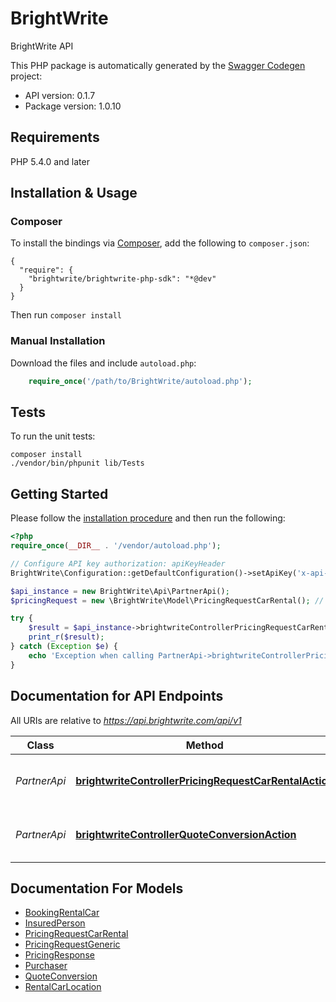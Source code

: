 # BrightWrite
BrightWrite API

This PHP package is automatically generated by the [Swagger Codegen](https://github.com/swagger-api/swagger-codegen) project:

- API version: 0.1.7
- Package version: 1.0.10

## Requirements

PHP 5.4.0 and later

## Installation & Usage
### Composer

To install the bindings via [Composer](http://getcomposer.org/), add the following to `composer.json`:

```
{
  "require": {
    "brightwrite/brightwrite-php-sdk": "*@dev"
  }
}
```

Then run `composer install`

### Manual Installation

Download the files and include `autoload.php`:

```php
    require_once('/path/to/BrightWrite/autoload.php');
```

## Tests 

To run the unit tests:

```
composer install
./vendor/bin/phpunit lib/Tests
```

## Getting Started

Please follow the [installation procedure](#installation--usage) and then run the following:

```php
<?php
require_once(__DIR__ . '/vendor/autoload.php');

// Configure API key authorization: apiKeyHeader
BrightWrite\Configuration::getDefaultConfiguration()->setApiKey('x-api-key', 'YOUR_API_KEY');

$api_instance = new BrightWrite\Api\PartnerApi();
$pricingRequest = new \BrightWrite\Model\PricingRequestCarRental(); // \BrightWrite\Model\PricingRequestCarRental | Pricing request should contain information about quoted policy and related booking information

try {
    $result = $api_instance->brightwriteControllerPricingRequestCarRentalAction($pricingRequest);
    print_r($result);
} catch (Exception $e) {
    echo 'Exception when calling PartnerApi->brightwriteControllerPricingRequestCarRentalAction: ', $e->getMessage(), "\n";
}
```

## Documentation for API Endpoints

All URIs are relative to *https://api.brightwrite.com/api/v1*

Class | Method | HTTP request | Description
------------ | ------------- | ------------- | -------------
*PartnerApi* | [**brightwriteControllerPricingRequestCarRentalAction**](docs/PartnerApi.md#brightwritecontrollerpricingrequestcarrentalaction) | **POST** /pricingRequestCarRental | Pricing request for a car rental policy
*PartnerApi* | [**brightwriteControllerQuoteConversionAction**](docs/PartnerApi.md#brightwritecontrollerquoteconversionaction) | **PUT** /quoteConversion | Pricing request for car rental business


## Documentation For Models

 - [BookingRentalCar](docs/BookingRentalCar.md)
 - [InsuredPerson](docs/InsuredPerson.md)
 - [PricingRequestCarRental](docs/PricingRequestCarRental.md)
 - [PricingRequestGeneric](docs/PricingRequestGeneric.md)
 - [PricingResponse](docs/PricingResponse.md)
 - [Purchaser](docs/Purchaser.md)
 - [QuoteConversion](docs/QuoteConversion.md)
 - [RentalCarLocation](docs/RentalCarLocation.md)
